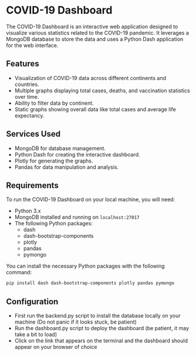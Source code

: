 # COVID-19 Dashboard

The COVID-19 Dashboard is an interactive web application designed to visualize various statistics related to the COVID-19 pandemic. It leverages a MongoDB database to store the data and uses a Python Dash application for the web interface.

## Features

- Visualization of COVID-19 data across different continents and countries.
- Multiple graphs displaying total cases, deaths, and vaccination statistics over time.
- Ability to filter data by continent.
- Static graphs showing overall data like total cases and average life expectancy.

## Services Used

- MongoDB for database management.
- Python Dash for creating the interactive dashboard.
- Plotly for generating the graphs.
- Pandas for data manipulation and analysis.

## Requirements

To run the COVID-19 Dashboard on your local machine, you will need:

- Python 3.x
- MongoDB installed and running on `localhost:27017`
- The following Python packages:
  - dash
  - dash-bootstrap-components
  - plotly
  - pandas
  - pymongo

You can install the necessary Python packages with the following command:

```bash
pip install dash dash-bootstrap-components plotly pandas pymongo
```
## Configuration

- First run the backend.py script to install the database locally on your machine (Do not panic if it looks stuck, be patient)
- Run the dashboard.py script to deploy the dashboard (be patient, it may take a bit to load)
- Click on the link that appears on the terminal and the dashboard should appear on your browser of choice
